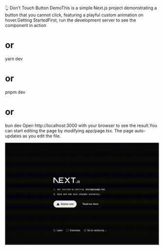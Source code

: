 👆 Don't Touch Button DemoThis is a simple Next.js project demonstrating a button that you cannot click, featuring a playful custom animation on hover.Getting StartedFirst, run the development server to see the component in action

# or

yarn dev

# or

pnpm dev

# or

bun dev
Open http://localhost:3000 with your browser to see the result.You can start editing the page by modifying app/page.tsx. The page auto-updates as you edit the file.

![Preview of the button](./DontTouchButton.gif)
